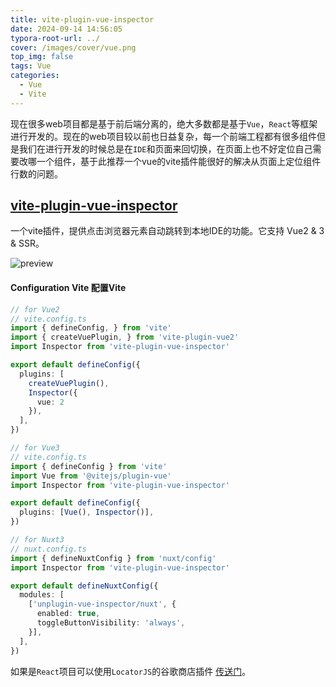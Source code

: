 ```yaml
---
title: vite-plugin-vue-inspector
date: 2024-09-14 14:56:05
typora-root-url: ../
cover: /images/cover/vue.png
top_img: false
tags: Vue
categories:
  - Vue
  - Vite
---
```


现在很多web项目都是基于前后端分离的，绝大多数都是基于`Vue`，`React`等框架进行开发的。现在的web项目较以前也日益复杂，每一个前端工程都有很多组件但是我们在进行开发的时候总是在`IDE`和页面来回切换，在页面上也不好定位自己需要改哪一个组件，基于此推荐一个vue的vite插件能很好的解决从页面上定位组件行数的问题。

## [vite-plugin-vue-inspector](https://github.com/webfansplz/vite-plugin-vue-inspector)

一个vite插件，提供点击浏览器元素自动跳转到本地IDE的功能。它支持 Vue2 & 3 & SSR。

![preview](/../assets/preview.gif)

#### Configuration Vite 配置Vite

```ts
// for Vue2
// vite.config.ts
import { defineConfig, } from 'vite'
import { createVuePlugin, } from 'vite-plugin-vue2'
import Inspector from 'vite-plugin-vue-inspector'

export default defineConfig({
  plugins: [
    createVuePlugin(),
    Inspector({
      vue: 2
    }),
  ],
})
```

```ts
// for Vue3
// vite.config.ts
import { defineConfig } from 'vite'
import Vue from '@vitejs/plugin-vue'
import Inspector from 'vite-plugin-vue-inspector'

export default defineConfig({
  plugins: [Vue(), Inspector()],
})
```

```ts
// for Nuxt3
// nuxt.config.ts
import { defineNuxtConfig } from 'nuxt/config'
import Inspector from 'vite-plugin-vue-inspector'

export default defineNuxtConfig({
  modules: [
    ['unplugin-vue-inspector/nuxt', {
      enabled: true,
      toggleButtonVisibility: 'always',
    }],
  ],
})
```

如果是`React`项目可以使用`LocatorJS`的谷歌商店插件 [传送门](https://chromewebstore.google.com/detail/locatorjs/npbfdllefekhdplbkdigpncggmojpefi?hl=zh-CN&utm_source=ext_sidebar&pli=1)。
